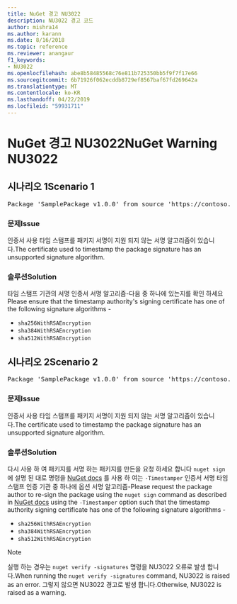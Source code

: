 ```yaml
---
title: NuGet 경고 NU3022
description: NU3022 경고 코드
author: mishra14
ms.author: karann
ms.date: 8/16/2018
ms.topic: reference
ms.reviewer: anangaur
f1_keywords:
- NU3022
ms.openlocfilehash: abe8b58485568c76e811b725350bb5f9f7f17e66
ms.sourcegitcommit: 6b71926f062ecddb8729ef8567baf67fd269642a
ms.translationtype: MT
ms.contentlocale: ko-KR
ms.lasthandoff: 04/22/2019
ms.locfileid: "59931711"
---
```

# <a name="nuget-warning-nu3022"></a><span data-ttu-id="a6019-103">NuGet 경고 NU3022</span><span class="sxs-lookup"><span data-stu-id="a6019-103">NuGet Warning NU3022</span></span>

## <a name="scenario-1"></a><span data-ttu-id="a6019-104">시나리오 1</span><span class="sxs-lookup"><span data-stu-id="a6019-104">Scenario 1</span></span>

<pre>Package 'SamplePackage v1.0.0' from source 'https://contoso.com/index.json': The primary signature's timestamp certificate has an unsupported signature algorithm.</pre>

### <a name="issue"></a><span data-ttu-id="a6019-105">문제</span><span class="sxs-lookup"><span data-stu-id="a6019-105">Issue</span></span>

<span data-ttu-id="a6019-106">인증서 사용 타임 스탬프를 패키지 서명이 지원 되지 않는 서명 알고리즘이 있습니다.</span><span class="sxs-lookup"><span data-stu-id="a6019-106">The certificate used to timestamp the package signature has an unsupported signature algorithm.</span></span>


### <a name="solution"></a><span data-ttu-id="a6019-107">솔루션</span><span class="sxs-lookup"><span data-stu-id="a6019-107">Solution</span></span>

<span data-ttu-id="a6019-108">타임 스탬프 기관의 서명 인증서 서명 알고리즘-다음 중 하나에 있는지를 확인 하세요</span><span class="sxs-lookup"><span data-stu-id="a6019-108">Please ensure that the timestamp authority's signing certificate has one of the following signature algorithms -</span></span> 
* `sha256WithRSAEncryption`
* `sha384WithRSAEncryption`
* `sha512WithRSAEncryption`



## <a name="scenario-2"></a><span data-ttu-id="a6019-109">시나리오 2</span><span class="sxs-lookup"><span data-stu-id="a6019-109">Scenario 2</span></span>

<pre>Package 'SamplePackage v1.0.0' from source 'https://contoso.com/index.json': The timestamp certificate has an unsupported signature algorithm (SHA1). The following algorithms are supported: SHA256RSA, SHA384RSA, SHA512RSA.</pre>

### <a name="issue"></a><span data-ttu-id="a6019-110">문제</span><span class="sxs-lookup"><span data-stu-id="a6019-110">Issue</span></span>

<span data-ttu-id="a6019-111">인증서 사용 타임 스탬프를 패키지 서명이 지원 되지 않는 서명 알고리즘이 있습니다.</span><span class="sxs-lookup"><span data-stu-id="a6019-111">The certificate used to timestamp the package signature has an unsupported signature algorithm.</span></span>


### <a name="solution"></a><span data-ttu-id="a6019-112">솔루션</span><span class="sxs-lookup"><span data-stu-id="a6019-112">Solution</span></span>

<span data-ttu-id="a6019-113">다시 사용 하 여 패키지를 서명 하는 패키지를 만든을 요청 하세요 합니다 `nuget sign` 에 설명 된 대로 명령을 [NuGet docs](https://docs.microsoft.com/en-us/nuget/create-packages/sign-a-package) 를 사용 하 여는 `-Timestamper` 인증서 서명 타임 스탬프 인증 기관 중 하나에 옵션 서명 알고리즘-</span><span class="sxs-lookup"><span data-stu-id="a6019-113">Please request the package author to re-sign the package using the `nuget sign` command as described in [NuGet docs](https://docs.microsoft.com/en-us/nuget/create-packages/sign-a-package) using the `-Timestamper` option such that the timestamp authority signing certificate has one of the following signature algorithms -</span></span>
* `sha256WithRSAEncryption`
* `sha384WithRSAEncryption`
* `sha512WithRSAEncryption`


> [!Note]
> <span data-ttu-id="a6019-114">실행 하는 경우는 `nuget verify -signatures` 명령을 NU3022 오류로 발생 합니다.</span><span class="sxs-lookup"><span data-stu-id="a6019-114">When running the `nuget verify -signatures` command, NU3022 is raised as an error.</span></span> <span data-ttu-id="a6019-115">그렇지 않으면 NU3022 경고로 발생 합니다.</span><span class="sxs-lookup"><span data-stu-id="a6019-115">Otherwise, NU3022 is raised as a warning.</span></span>